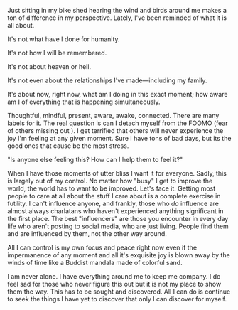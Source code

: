 Just sitting in my bike shed hearing the wind and birds around me makes a ton of difference in my perspective. Lately, I've been reminded of what it is all about.

It's not what have I done for humanity. 

It's not how I will be remembered.

It's not about  heaven or hell.

It's not even about the relationships I've made—including my family.

It's about now, right now, what am I doing in this exact moment; how aware am I of everything that is happening simultaneously. 

Thoughtful, mindful, present, aware, awake, connected. There are many labels for it. The real question is can I detach myself from the FOOMO (fear of others missing out ). I get terrified that others will never experience the joy I'm feeling at any given moment. Sure I have tons of bad days, but its the good ones that cause be the most stress. 

"Is anyone else feeling this? How can I help them to feel it?" 

When I have those moments of utter bliss I want it for everyone. Sadly, this is largely out of my control. No matter how "busy" I get to improve the world, the world has to want to be improved. Let's face it. Getting most people to care at all about the stuff I care about is a complete exercise in futility. I can't influence anyone, and frankly, those who *do* influence are almost always charlatans who haven't experienced anything significant in the first place. The best "influencers" are those you encounter in every day life who aren't posting to social media, who are just living. People find them and are influenced by them, not the other way around.

All I can control is my own focus and peace right now even if the impermanence of any moment and all it's exquisite joy is blown away by the winds of time like a Buddist mandala made of colorful sand. 

I am never alone. I have everything around me to keep me company. I do feel sad for those who never figure this out but it is not my place to show them the way. This has to be sought and discovered. All I can do is continue to seek the things I have yet to discover that only I can discover for myself.